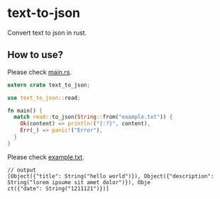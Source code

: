 # text-to-json

Convert text to json in rust.

## How to use?

Please check [main.rs](./src/main.rs).

```rust
extern crate text_to_json;

use text_to_json::read;

fn main() {
  match read::to_json(String::from("example.txt")) {
    Ok(content) => println!("{:?}", content),
    Err(_) => panic!("Error"),
  }
}
```

Please check [example.txt](./example.txt).
```
// output
[Object({"title": String("hello world")}), Object({"description": String("lorem ipsume sit amet dolor")}), Obje
ct({"date": String("1211121")})]
```

